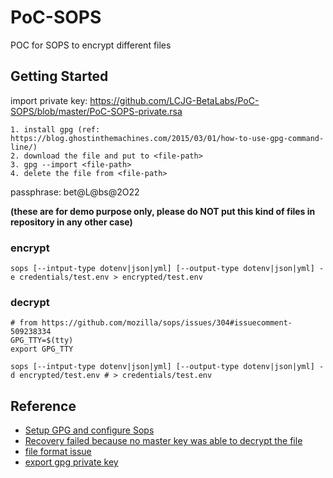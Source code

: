 # PoC-SOPS
POC for SOPS to encrypt different files


## Getting Started

import private key: https://github.com/LCJG-BetaLabs/PoC-SOPS/blob/master/PoC-SOPS-private.rsa

```
1. install gpg (ref: https://blog.ghostinthemachines.com/2015/03/01/how-to-use-gpg-command-line/)
2. download the file and put to <file-path>
3. gpg --import <file-path>
4. delete the file from <file-path>
```

passphrase: bet@L@bs@2O22

**(these are for demo purpose only, please do NOT put this kind of files in repository in any other case)**



### encrypt

`sops [--intput-type dotenv|json|yml] [--output-type dotenv|json|yml] -e credentials/test.env > encrypted/test.env`

### decrypt

```
# from https://github.com/mozilla/sops/issues/304#issuecomment-509238334
GPG_TTY=$(tty)
export GPG_TTY

sops [--intput-type dotenv|json|yml] [--output-type dotenv|json|yml] -d encrypted/test.env # > credentials/test.env
```

## Reference

- [Setup GPG and configure Sops](https://www.varokas.com/secrets-in-code-with-mozilla-sops/)
- [Recovery failed because no master key was able to decrypt the file](https://github.com/mozilla/sops/issues/304#issuecomment-509238334)
- [file format issue](https://github.com/mozilla/sops/issues/367)
- [export gpg private key](https://makandracards.com/makandra-orga/37763-gpg-extract-private-key-and-import-on-different-machine)
